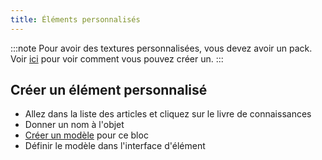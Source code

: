 ```yaml
---
title: Éléments personnalisés
---
```


:::note Pour avoir des textures personnalisées, vous devez avoir un pack. Voir [ici](pack#create-a-pack) pour voir
comment vous pouvez créer un. :::

## Créer un élément personnalisé

* Allez dans la liste des articles et cliquez sur le livre de connaissances
* Donner un nom à l'objet
* [Créer un modèle](custom-models) pour ce bloc
* Définir le modèle dans l'interface d'élément

